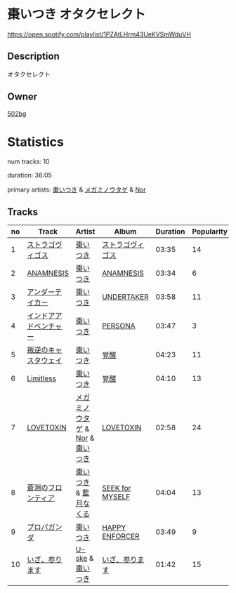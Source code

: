 # 棗いつき オタクセレクト
https://open.spotify.com/playlist/1PZAtLHrm43UeKVSmWduVH

## Description
オタクセレクト

## Owner
[502bg](https://open.spotify.com/user/4woroafc3tx648l7zc8quofbf)

# Statistics
num tracks: 10

duration: 36:05

primary artists: [棗いつき](https://open.spotify.com/artist/1ppZuEdue8Q5RV6jDiXQ7t) & [メガミノウタゲ](https://open.spotify.com/artist/6CxEczBOcny5WD1BpL0sX8) & [Nor](https://open.spotify.com/artist/3wzLoR43XSiPV1smicPd8p)

## Tracks
| no | Track | Artist | Album | Duration | Popularity |
| -- | ----- | ------ | ----- | -------- | ---------- |
| 1 | [ストラゴヴィゴス](https://open.spotify.com/track/2obZbmqYaVkPpZPimwKCBW) | [棗いつき](https://open.spotify.com/artist/1ppZuEdue8Q5RV6jDiXQ7t) | [ストラゴヴィゴス](https://open.spotify.com/album/0sKyREt8Mg9VJW0s0vwmWB) | 03:35 | 14 |
| 2 | [ANAMNESIS](https://open.spotify.com/track/5IJab9bnE4L8r0azXZUUSD) | [棗いつき](https://open.spotify.com/artist/1ppZuEdue8Q5RV6jDiXQ7t) | [ANAMNESIS](https://open.spotify.com/album/4SpMO3RF0ITtNCkGyqvC4Q) | 03:34 | 6 |
| 3 | [アンダーテイカー](https://open.spotify.com/track/5rQbIByrU5yBUPYSVhOwXs) | [棗いつき](https://open.spotify.com/artist/1ppZuEdue8Q5RV6jDiXQ7t) | [UNDERTAKER](https://open.spotify.com/album/6xnfVAr82M23QdDrNeBmem) | 03:58 | 11 |
| 4 | [インドアアドベンチャー](https://open.spotify.com/track/5XPdYgXoOkGujyA3UtPHUI) | [棗いつき](https://open.spotify.com/artist/1ppZuEdue8Q5RV6jDiXQ7t) | [PERSONA](https://open.spotify.com/album/77p2FUr3PH40LCdRSz79g1) | 03:47 | 3 |
| 5 | [叛逆のキャスタウェイ](https://open.spotify.com/track/3ZGI1s7g9yEmFRwoPnhHSC) | [棗いつき](https://open.spotify.com/artist/1ppZuEdue8Q5RV6jDiXQ7t) | [覚醒](https://open.spotify.com/album/3K9bsEB1T0UNSCZYmXwgT5) | 04:23 | 11 |
| 6 | [Limitless](https://open.spotify.com/track/7fDdcq8GVkN1StJsTi1kIE) | [棗いつき](https://open.spotify.com/artist/1ppZuEdue8Q5RV6jDiXQ7t) | [覚醒](https://open.spotify.com/album/3K9bsEB1T0UNSCZYmXwgT5) | 04:10 | 13 |
| 7 | [LOVETOXIN](https://open.spotify.com/track/3GhIOCPVcTnhKfxEl4qFEp) | [メガミノウタゲ](https://open.spotify.com/artist/6CxEczBOcny5WD1BpL0sX8) & [Nor](https://open.spotify.com/artist/3wzLoR43XSiPV1smicPd8p) & [棗いつき](https://open.spotify.com/artist/1ppZuEdue8Q5RV6jDiXQ7t) | [LOVETOXIN](https://open.spotify.com/album/1rIO0ysE6AOI2bzE739qiC) | 02:58 | 24 |
| 8 | [蒼淵のフロンティア](https://open.spotify.com/track/4ZntqYG5uHShSeyt31OTi5) | [棗いつき](https://open.spotify.com/artist/1ppZuEdue8Q5RV6jDiXQ7t) & [藍月なくる](https://open.spotify.com/artist/76jymFPvOx0wxV8nEEewSq) | [SEEK for MYSELF](https://open.spotify.com/album/3ap36JUtoFwuxPyMsYfb2K) | 04:04 | 13 |
| 9 | [プロパガンダ](https://open.spotify.com/track/1LMImXP0dqaKMmbbyCtwnr) | [棗いつき](https://open.spotify.com/artist/1ppZuEdue8Q5RV6jDiXQ7t) | [HAPPY ENFORCER](https://open.spotify.com/album/1zvKmIhu8eQBw8t7veIKWW) | 03:49 | 9 |
| 10 | [いざ、参ります](https://open.spotify.com/track/7blNHHJXngC6t2QEiwaeB2) | [U-ske](https://open.spotify.com/artist/1gPdKqsIk5gfb2FvfFlq64) & [棗いつき](https://open.spotify.com/artist/1ppZuEdue8Q5RV6jDiXQ7t) | [いざ、参ります](https://open.spotify.com/album/3ftugaxHUSkhFsFb9Riatm) | 01:42 | 15 |
        
